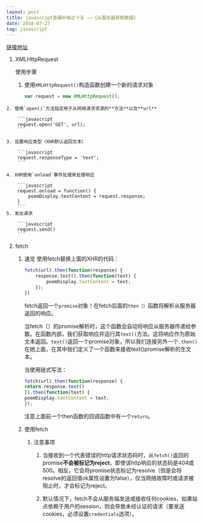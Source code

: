 ```yaml
---
layout: post
title: javascript查漏补缺之十五 ——《从服务器获取数据》
date: 2018-07-27
tag: javascript
---
```


[链接地址](https://developer.mozilla.org/zh-CN/docs/Learn/JavaScript/Client-side_web_APIs/Fetching_data)

1. XMLHttpRequest

    使用步骤

    1. 使用`XMLHttpRequest()`构造函数创建一个新的请求对象

        ```javascript
        var request = new XMLHttpRequest();
        ```
<!-- more -->
    2. 使用`open()`方法指定用于从网络请求资源的**方法**以及**url**

        ```javascript
        request.open('GET', url);
        ```

    3. 设置响应类型（XHR默认返回文本）

        ```javascript
        request.responseType = 'text';
        ```

    4. XHR使用`onload`事件处理来处理响应

        ```javascript
        request.onload = function() {
            poemDisplay.textContent = request.response;
        }
        ```
    5. 发出请求

        ```javascript
        request.send()
        ```

2. fetch

    1. 速览
        使用fetch替换上面的XHR的代码：

        ```javascript
        fetch(url).then(function(response) {
            response.text().then(function(text) {
                poemDisplay.textContent = text;
            });
        })
        ```

        fetch返回一个`promise`对象！在fetch后面的`then（）`函数将解析从服务器返回的响应。

        当fetch（）的promise解析时，这个函数会自动将响应从服务器传递给参数。在函数内部，我们获取响应并运行其`text()`方法。这将响应作为原始文本返回。`text()`返回一个promise对象，所以我们连接另外一个`.then()`在她上面，在其中我们定义了一个函数来接收text()promise解析的生文本。

        当使用链式写法：

        ```javascript
        fetch(url).then(function(response) {
        return response.text()
        }).then(function(text) {
        poemDisplay.textContent = text;
        });
        ```

        注意上面前一个then函数的回调函数中有一个`return`。

    2. 使用fetch

        1. 注意事项

            1. 当接收到一个代表错误的http请求状态码时，从`fetch()`返回的promise**不会被标记为reject**，即使该http响应的状态码是404或500。相反，它会将promise状态标记为resolve（但是会将resolve的返回值ok属性设置为false），仅当网络故障时或请求被阻止时，才会标记为reject。

            2. 默认情况下，fetch不会从服务端发送或接收任何cookies，如果站点依赖于用户的session，则会导致未经认证的请求（要发送cookies，必须设置`credentials`选项）。


